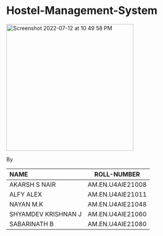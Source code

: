 # Hostel-Management-System

<img width="334" alt="Screenshot 2022-07-12 at 10 49 58 PM" src="https://user-images.githubusercontent.com/89991399/178553788-954a18bf-0bf0-4483-98d7-09a28c5209f4.png">


By

| **NAME** | **ROLL-NUMBER** | 
| :--- | :---: | 
| AKARSH S NAIR |AM.EN.U4AIE21008|
| ALFY ALEX | AM.EN.U4AIE21011   |
| NAYAN M.K | AM.EN.U4AIE21048   |
| SHYAMDEV KRISHNAN J | AM.EN.U4AIE21060 |
| SABARINATH B | AM.EN.U4AIE21080 |
